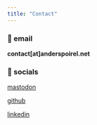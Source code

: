 ```yaml
---
title: "Contact"
---
```


### 📧 email

**contact[at]anderspoirel.net**

### 👥 socials

[mastodon](https://techhub.social/@andersjoachim)

[github](https://github.com/Jswig)

[linkedin](https://www.linkedin.com/in/anders-poirel-732595160/)
